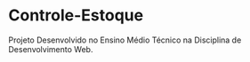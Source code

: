 # Controle-Estoque

Projeto Desenvolvido no Ensino Médio Técnico na Disciplina de Desenvolvimento Web.
